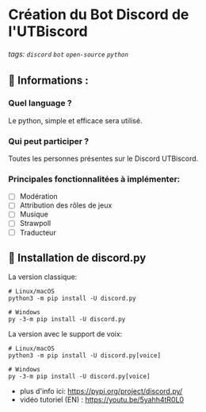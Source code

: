 # Création du Bot Discord de l'UTBiscord

###### tags: `discord` `bot` `open-source` `python`

## :memo: Informations :

### Quel language ?

Le python, simple et efficace sera utilisé.

### Qui peut participer ?

Toutes les personnes présentes sur le Discord UTBiscord.

### Principales fonctionnalitées à implémenter:
- [ ] Modération
- [ ] Attribution des rôles de jeux
- [ ] Musique
- [ ] Strawpoll
- [ ] Traducteur

## :wrench: Installation de discord.py

La version classique:
```
# Linux/macOS
python3 -m pip install -U discord.py

# Windows
py -3-m pip install -U discord.py
```

La version avec le support de voix:
```
# Linux/macOS
python3 -m pip install -U discord.py[voice]

# Windows
py -3-m pip install -U discord.py[voice]
```

- plus d'info ici: https://pypi.org/project/discord.py/  
- vidéo tutoriel (EN) : https://youtu.be/5yahh4tR0L0
